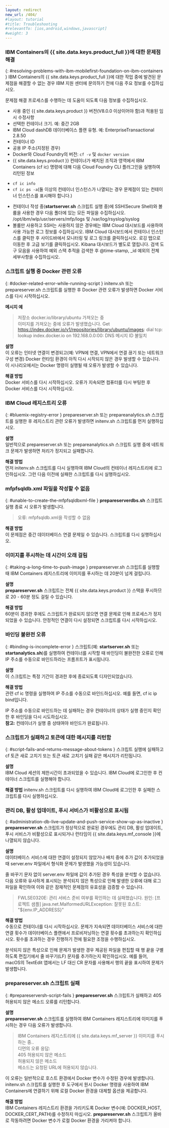 ```yaml
---
layout: redirect
new_url: /404/
#layout: tutorial
#title: Troubleshooting
#relevantTo: [ios,android,windows,javascript]
#weight: 3
---
```

<!-- NLS_CHARSET=UTF-8 -->
### IBM Containers의 {{ site.data.keys.product_full }}에 대한 문제점 해결
{: #resolving-problems-with-ibm-mobilefirst-foundation-on-ibm-containers }
IBM Containers의 {{ site.data.keys.product_full }}에 대한 작업 중에 발견된 문제점을 해결할 수 없는 경우 IBM 지원 센터에 문의하기 전에 다음 주요 정보를 수집하십시오.

문제점 해결 프로세스를 수행하는 데 도움이 되도록 다음 정보를 수집하십시오.

* 사용 중인 {{ site.data.keys.product }} 버전(V8.0.0 이상이어야 함)과 적용된 임시 수정사항
* 선택한 컨테이너 크기. 예: 중간 2GB
* IBM Cloud dashDB 데이터베이스 플랜 유형. 예: EnterpriseTransactional 2.8.50
* 컨테이너 ID
* 공용 IP 주소(지정된 경우)
* Docker와 Cloud Foundry의 버전: `cf -v` 및 `docker version`
* {{ site.data.keys.product }} 컨테이너가 배치된 조직과 영역에서 IBM Containers (cf ic) 명령에 대해 다음 Cloud Foundry CLI 플러그인을 실행하여 리턴된 정보
 - `cf ic info`
 - `cf ic ps -a`(둘 이상의 컨테이너 인스턴스가 나열되는 경우 문제점이 있는 컨테이너 인스턴스를 표시해야 합니다.)
* 컨테이너 작성 중(**startserver.sh** 스크립트 실행 중)에 SSH(Secure Shell)와 볼륨을 사용한 경우 다음 폴더에 있는 모든 파일을 수집하십시오. /opt/ibm/wlp/usr/servers/mfp/logs 및 /var/log/rsyslog/syslog
* 볼륨만 사용하고 SSH는 사용하지 않은 경우에는 IBM Cloud 대시보드를 사용하여 사용 가능한 로그 정보를 수집하십시오. IBM Cloud 대시보드에서 컨테이너 인스턴스를 클릭한 후 사이드바에서 모니터링 및 로그 링크를 클릭하십시오. 로깅 탭으로 이동한 후 고급 보기를 클릭하십시오. Kibana 대시보드가 별도로 열립니다. 검색 도구 모음을 사용하여 예외 스택 추적을 검색한 후 @time-stamp, _id 예외의 전체 세부사항을 수집하십시오.

### 스크립트 실행 중 Docker 관련 오류
{: #docker-related-error-while-running-script }
initenv.sh 또는 prepareserver.sh 스크립트를 실행한 후 Docker 관련 오류가 발생하면 Docker 서비스를 다시 시작하십시오.

**메시지 예**

> 저장소 docker.io/library/ubuntu 가져오는 중  
>이미지를 가져오는 중에 오류가 발생했습니다. Get https://index.docker.io/v1/repositories/library/ubuntu/images: dial tcp: lookup index.docker.io on 192.168.0.0:00: DNS 메시지 ID 불일치

**설명**  
이 오류는 인터넷 연결이 변경되고(예: VPN에 연결, VPN에서 연결 끊기 또는 네트워크 구성 변경) Docker 런타임 환경이 아직 다시 시작되지 않은 경우 발생할 수 있습니다. 이 시나리오에서는 Docker 명령이 실행될 때 오류가 발생할 수 있습니다.

**해결 방법**  
Docker 서비스를 다시 시작하십시오. 오류가 지속되면 컴퓨터를 다시 부팅한 후 Docker 서비스를 다시 시작하십시오.

### IBM Cloud 레지스트리 오류
{: #bluemix-registry-error }
prepareserver.sh 또는 prepareanalytics.sh 스크립트를 실행한 후 레지스트리 관련 오류가 발생하면 initenv.sh 스크립트를 먼저 실행하십시오.

**설명**  
일반적으로 prepareserver.sh 또는 prepareanalytics.sh 스크립트 실행 중에 네트워크 문제가 발생하면 처리가 정지되고 실패합니다.

**해결 방법**  
먼저 initenv.sh 스크립트를 다시 실행하여 IBM Cloud의 컨테이너 레지스트리에 로그인하십시오. 그런 다음 이전에 실패한 스크립트를 다시 실행하십시오.

### mfpfsqldb.xml 파일을 작성할 수 없음
{: #unable-to-create-the-mfpfsqldbxml-file }
**prepareserverdbs.sh** 스크립트 실행 종료 시 오류가 발생합니다.

> 오류: mfpfsqldb.xml을 작성할 수 없음

**해결 방법**  
이 문제점은 중간 데이터베이스 연결 문제일 수 있습니다. 스크립트를 다시 실행하십시오.

### 이미지를 푸시하는 데 시간이 오래 걸림
{: #taking-a-long-time-to-push-image }
prepareserver.sh 스크립트를 실행할 때 IBM Containers 레지스트리에 이미지를 푸시하는 데 20분이 넘게 걸립니다.

**설명**  
**prepareserver.sh** 스크립트는 전체 {{ site.data.keys.product }} 스택을 푸시하므로 20 - 60분 정도 걸릴 수 있습니다.

**해결 방법**  
60분이 경과한 후에도 스크립트가 완료되지 않으면 연결 문제로 인해 프로세스가 정지되었을 수 있습니다. 안정적인 연결이 다시 설정되면 스크립트를 다시 시작하십시오.

### 바인딩 불완전 오류
{: #binding-is-incomplete-error }
스크립트(예: **startserver.sh** 또는 **startanalytics.sh**)를 실행하여 컨테이너를 시작할 때 바인딩이 불완전한 오류로 인해 IP 주소를 수동으로 바인드하라는 프롬프트가 표시됩니다.

**설명**  
이 스크립트는 특정 기간이 경과한 후에 종료되도록 디자인되었습니다.

**해결 방법**  
관련 cf ic 명령을 실행하여 IP 주소를 수동으로 바인드하십시오. 예를 들면, cf ic ip bind입니다.

IP 주소를 수동으로 바인드하는 데 실패하는 경우 컨테이너의 상태가 실행 중인지 확인한 후 바인딩을 다시 시도하십시오.  
**참고:** 컨테이너가 실행 중 상태여야 바인드가 완료됩니다.

### 스크립트가 실패하고 토큰에 대한 메시지를 리턴함
{: #script-fails-and-returns-message-about-tokens }
스크립트 실행에 실패하고 cf 토큰 새로 고치기 또는 토큰 새로 고치기 실패 같은 메시지가 리턴됩니다.

**설명**  
IBM Cloud 세션의 제한시간이 초과되었을 수 있습니다. IBM Cloud에 로그인한 후 컨테이너 스크립트를 실행해야 합니다. 

**해결 방법**
initenv.sh 스크립트를 다시 실행하여 IBM Cloud에 로그인한 후 실패한 스크립트를 다시 실행하십시오. 

### 관리 DB, 활성 업데이트, 푸시 서비스가 비활성으로 표시됨
{: #administration-db-live-update-and-push-service-show-up-as-inactive }
**prepareserver.sh** 스크립트가 정상적으로 완료된 경우에도 관리 DB, 활성 업데이트, 푸시 서비스가 비활성으로 표시되거나 런타임이 {{ site.data.keys.mf_console }}에 나열되지 않습니다.

**설명**  
데이터베이스 서비스에 대한 연결이 설정되지 않았거나 배치 중에 추가 값이 추가되었을 때 server.env 파일에서 형식화 문제가 발생했을 가능성이 있습니다.

줄 바꾸기 문자 없이 server.env 파일에 값이 추가된 경우 특성을 분석할 수 없습니다. 다음 오류와 유사하게 표시되는 분석되지 않은 특성으로 인해 발생한 오류에 대해 로그 파일을 확인하여 이와 같은 잠재적인 문제점의 유효성을 검증할 수 있습니다.

> FWLSE0320E: 관리 서비스 준비 여부를 확인하는 데 실패했습니다. 원인: [프로젝트 샘플] java.net.MalformedURLException: 잘못된 호스트: "${env.IP_ADDRESS}"

**해결 방법**  
수동으로 컨테이너를 다시 시작하십시오. 문제가 지속되면 데이터베이스 서비스에 대한 연결 횟수가 데이터베이스 플랜에서 프로비저닝하는 연결 횟수를 초과하는지 확인하십시오. 횟수를 초과하는 경우 진행하기 전에 필요한 조정을 수행하십시오.

분석되지 않은 특성으로 인해 문제가 발생한 경우 제공된 파일을 편집할 때 행 끝을 구별하도록 편집기에서 줄 바꾸기(LF) 문자를 추가하는지 확인하십시오. 예를 들어, macOS의 TextEdit 앱에서는 LF 대신 CR 문자를 사용해서 행의 끝을 표시하여 문제가 발생합니다.

### prepareserver.sh 스크립트 실패
{: #prepareserversh-script-fails }
**prepareserver.sh** 스크립트가 실패하고 405 허용되지 않은 메소드 오류를 리턴합니다.

**설명**  
**prepareserver.sh** 스크립트를 실행하여 IBM Containers 레지스트리에 이미지를 푸시하는 경우 다음 오류가 발생합니다.

> IBM Containers 레지스트리에 {{ site.data.keys.mf_server }} 이미지를 푸시하는 중..  
> 디먼의 오류 응답:  
> 405 허용되지 않은 메소드  
> 허용되지 않은 메소드  
> 메소드는 요청된 URL에 허용되지 않습니다.

이 오류는 일반적으로 호스트 환경에서 Docker 변수가 수정된 경우에 발생합니다. initenv.sh 스크립트를 실행한 후 도구에서 원시 Docker 명령을 사용하여 IBM Containers에 연결하기 위해 로컬 Docker 환경을 대체할 옵션을 제공합니다.

**해결 방법**  
IBM Containers 레지스트리 환경을 가리키도록 Docker 변수(예: DOCKER\_HOST, DOCKER\_CERT\_PATH)를 수정하지 마십시오. **prepareserver.sh** 스크립트가 올바로 작동하려면 Docker 변수가 로컬 Docker 환경을 가리켜야 합니다.
